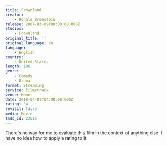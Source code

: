 ```yaml
---
title: Frownland
creator:
    - Ronald Bronstein
release: 2007-03-09T00:00:00.000Z
studios:
    - Frownland
original_title: ''
original_language: en
language:
    - English
country:
    - United States
length: 106
genre:
    - Comedy
    - Drama
format: Streaming
service: Filmstruck
venue: Home
date: 2018-04-01T04:00:00.000Z
rating: '4'
revisit: false
media: Movie
tmdb_id: 23516
---
```


There's no way for me to evaluate this film in the context of anything else. I have no idea how to apply a rating to it.
